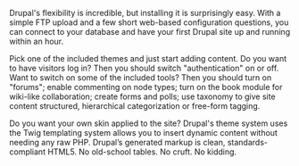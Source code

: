 Drupal's flexibility is incredible, but installing it is surprisingly easy. With a simple FTP upload and a few short web-based configuration questions, you can connect to your database and have your first Drupal site up and running within an hour.

Pick one of the included themes and just start adding content. Do you want to have visitors log in? Then you should switch "authentication" on or off. Want to switch on some of the included tools? Then you should turn on "forums"; enable commenting on node types; turn on the book module for wiki-like collaboration; create forms and polls; use taxonomy to give site content structured, hierarchical categorization or free-form tagging.

Do you want your own skin applied to the site? Drupal's theme system uses the Twig templating system allows you to insert dynamic content without needing any raw PHP. Drupal’s generated markup is clean, standards-compliant HTML5\. No old-school tables. No cruft. No kidding.